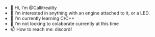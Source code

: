 - 👋 Hi, I’m @Callitreality
- 👀 I’m interested in anything with an engine attached to it, or a LED.
- 🌱 I’m currently learning C/C++
- 💞️ I’m not looking to colaborate currently at this time
- 📫 How to reach me: discord!

<!---
Callitreality/Callitreality is a ✨ special ✨ repository because its `README.md` (this file) appears on your GitHub profile.
You can click the Preview link to take a look at your changes.
--->
